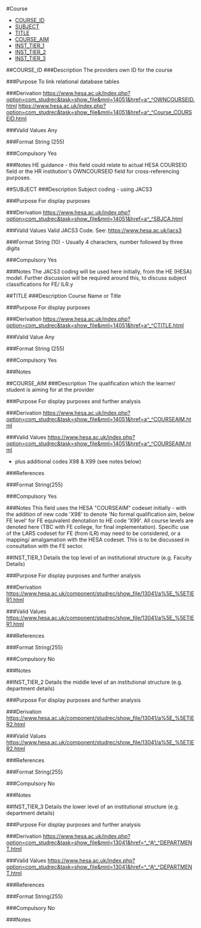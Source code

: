 #Course
* [COURSE_ID](#course_id)
* [SUBJECT](#subject)
* [TITLE](#title)
* [COURSE_AIM](#course_aim)
* [INST_TIER_1](#inst_tier_1)
* [INST_TIER_2](#inst_tier_2)
* [INST_TIER_3](#inst_tier_3)

##COURSE_ID
###Description
The providers own ID for the course

###Purpose
To link relational database tables

###Derivation
https://www.hesa.ac.uk/index.php?option=com_studrec&task=show_file&mnl=14051&href=a^_^OWNCOURSEID.html
https://www.hesa.ac.uk/index.php?option=com_studrec&task=show_file&mnl=14051&href=a^_^Course_COURSEID.html

###Valid Values
Any

###Format
String (255)

###Compulsory
Yes

###Notes
HE guidance - this field could relate to actual HESA COURSEID field or the HR institution's OWNCOURSEID field for cross-referencing purposes.

##SUBJECT
###Description
Subject coding - using JACS3

###Purpose
For display purposes

###Derivation
https://www.hesa.ac.uk/index.php?option=com_studrec&task=show_file&mnl=14051&href=a^_^SBJCA.html

###Valid Values
Valid JACS3 Code. See:
https://www.hesa.ac.uk/jacs3

###Format
String (10) - Usually 4 characters, number followed by three digits

###Compulsory
Yes

###Notes
The JACS3 coding will be used here initially, from the HE (HESA) model. Further discussion will be required around this, to discuss subject classifications for FE/ ILR.y

##TITLE
###Description
Course Name or Title

###Purpose
For display purposes

###Derivation
https://www.hesa.ac.uk/index.php?option=com_studrec&task=show_file&mnl=14051&href=a^_^CTITLE.html

###Valid Value
Any

###Format
String (255)

###Compulsory
Yes

###Notes

##COURSE_AIM
###Description
The qualification which the learner/ student is aiming for at the provider

###Purpose
For display purposes and further analysis

###Derivation
https://www.hesa.ac.uk/index.php?option=com_studrec&task=show_file&mnl=14051&href=a^_^COURSEAIM.html

###Valid Values
https://www.hesa.ac.uk/index.php?option=com_studrec&task=show_file&mnl=14051&href=a^_^COURSEAIM.html
  
- plus additional codes X98 & X99 (see notes below)  

###References

###Format
String(255)

###Compulsory
Yes

###Notes
This field uses the HESA "COURSEAIM" codeset initially - with the addition of new code 'X98' to denote 'No formal qualification aim, below FE level' for FE equivalent denotation to HE code 'X99'. All course levels are denoted here (TBC with FE college, for final implementation). Specific use of the LARS codeset for FE (from ILR) may need to be considered, or a mapping/ amalgamation with the HESA codeset. This is to be discussed in consultation with the FE sector.

##INST_TIER_1
Details the top level of an institutional structure (e.g. Faculty Details)

###Purpose
For display purposes and further analysis

###Derivation
https://www.hesa.ac.uk/component/studrec/show_file/13041/a%5E_%5ETIER1.html

###Valid Values
https://www.hesa.ac.uk/component/studrec/show_file/13041/a%5E_%5ETIER1.html

###References

###Format
String(255)

###Compulsory
No

###Notes

##INST_TIER_2
Details the middle level of an institutional structure (e.g. department details)

###Purpose
For display purposes and further analysis

###Derivation
https://www.hesa.ac.uk/component/studrec/show_file/13041/a%5E_%5ETIER2.html

###Valid Values
https://www.hesa.ac.uk/component/studrec/show_file/13041/a%5E_%5ETIER2.html

###References

###Format
String(255)

###Compulsory
No

###Notes

##INST_TIER_3
Details the lower level of an institutional structure (e.g. department details)

###Purpose
For display purposes and further analysis

###Derivation
https://www.hesa.ac.uk/index.php?option=com_studrec&task=show_file&mnl=13041&href=^_^A^_^DEPARTMENT.html

###Valid Values
https://www.hesa.ac.uk/index.php?option=com_studrec&task=show_file&mnl=13041&href=^_^A^_^DEPARTMENT.html

###References

###Format
String(255)

###Compulsory
No

###Notes
